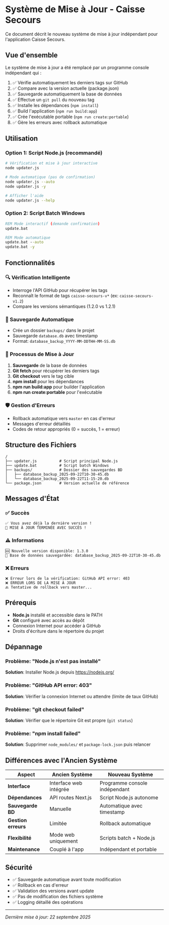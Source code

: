 # Système de Mise à Jour - Caisse Secours

Ce document décrit le nouveau système de mise à jour indépendant pour l'application Caisse Secours.

## Vue d'ensemble

Le système de mise à jour a été remplacé par un programme console indépendant qui :

1. ✅ Vérifie automatiquement les derniers tags sur GitHub
2. ✅ Compare avec la version actuelle (package.json)
3. ✅ Sauvegarde automatiquement la base de données
4. ✅ Effectue un `git pull` du nouveau tag
5. ✅ Installe les dépendances (`npm install`)
6. ✅ Build l'application (`npm run build:app`)
7. ✅ Crée l'exécutable portable (`npm run create:portable`)
8. ✅ Gère les erreurs avec rollback automatique

## Utilisation

### Option 1: Script Node.js (recommandé)

```bash
# Vérification et mise à jour interactive
node updater.js

# Mode automatique (pas de confirmation)
node updater.js --auto
node updater.js -y

# Afficher l'aide
node updater.js --help
```

### Option 2: Script Batch Windows

```cmd
REM Mode interactif (demande confirmation)
update.bat

REM Mode automatique
update.bat --auto
update.bat -y
```

## Fonctionnalités

### 🔍 Vérification Intelligente
- Interroge l'API GitHub pour récupérer les tags
- Reconnaît le format de tags `caisse-secours-v*` (ex: `caisse-secours-v1.2`)
- Compare les versions sémantiques (1.2.0 vs 1.2.1)

### 💾 Sauvegarde Automatique
- Crée un dossier `backups/` dans le projet
- Sauvegarde `database.db` avec timestamp
- Format: `database_backup_YYYY-MM-DDTHH-MM-SS.db`

### 🔄 Processus de Mise à Jour
1. **Sauvegarde** de la base de données
2. **Git fetch** pour récupérer les derniers tags
3. **Git checkout** vers le tag cible
4. **npm install** pour les dépendances
5. **npm run build:app** pour builder l'application
6. **npm run create:portable** pour l'exécutable

### 🛡️ Gestion d'Erreurs
- Rollback automatique vers `master` en cas d'erreur
- Messages d'erreur détaillés
- Codes de retour appropriés (0 = succès, 1 = erreur)

## Structure des Fichiers

```
/
├── updater.js          # Script principal Node.js
├── update.bat          # Script batch Windows
├── backups/            # Dossier des sauvegardes BD
│   ├── database_backup_2025-09-22T10-30-45.db
│   └── database_backup_2025-09-22T11-15-20.db
└── package.json        # Version actuelle de référence
```

## Messages d'État

### ✅ Succès
```
✅ Vous avez déjà la dernière version !
🎉 MISE À JOUR TERMINÉE AVEC SUCCÈS !
```

### ⚠️ Informations
```
🆕 Nouvelle version disponible: 1.3.0
💾 Base de données sauvegardée: database_backup_2025-09-22T10-30-45.db
```

### ❌ Erreurs
```
❌ Erreur lors de la vérification: GitHub API error: 403
❌ ERREUR LORS DE LA MISE À JOUR
🔙 Tentative de rollback vers master...
```

## Prérequis

- **Node.js** installé et accessible dans le PATH
- **Git** configuré avec accès au dépôt
- Connexion Internet pour accéder à GitHub
- Droits d'écriture dans le répertoire du projet

## Dépannage

### Problème: "Node.js n'est pas installé"
**Solution**: Installer Node.js depuis https://nodejs.org/

### Problème: "GitHub API error: 403"
**Solution**: Vérifier la connexion Internet ou attendre (limite de taux GitHub)

### Problème: "git checkout failed"
**Solution**: Vérifier que le répertoire Git est propre (`git status`)

### Problème: "npm install failed"
**Solution**: Supprimer `node_modules/` et `package-lock.json` puis relancer

## Différences avec l'Ancien Système

| Aspect | Ancien Système | Nouveau Système |
|--------|----------------|-----------------|
| **Interface** | Interface web intégrée | Programme console indépendant |
| **Dépendances** | API routes Next.js | Script Node.js autonome |
| **Sauvegarde BD** | Manuelle | Automatique avec timestamp |
| **Gestion erreurs** | Limitée | Rollback automatique |
| **Flexibilité** | Mode web uniquement | Scripts batch + Node.js |
| **Maintenance** | Couplé à l'app | Indépendant et portable |

## Sécurité

- ✅ Sauvegarde automatique avant toute modification
- ✅ Rollback en cas d'erreur
- ✅ Validation des versions avant update
- ✅ Pas de modification des fichiers système
- ✅ Logging détaillé des opérations

---

*Dernière mise à jour: 22 septembre 2025*
